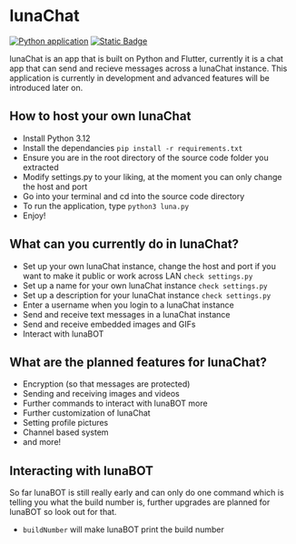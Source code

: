 # lunaChat
[![Python application](https://github.com/detectiveren/lunaChat/actions/workflows/python-app.yml/badge.svg)](https://github.com/detectiveren/lunaChat/actions/workflows/python-app.yml)
[![Static Badge](https://img.shields.io/badge/v1.0.0%20alpha1-Documentation?style=flat&logo=GitHub&logoColor=white&label=Get&labelColor=black&color=blue)](https://github.com/detectiveren/lunaChat/releases)



lunaChat is an app that is built on Python and Flutter, currently it is a chat app that can send and recieve messages across a lunaChat instance. This application is currently in development and advanced features will be introduced later on.

## How to host your own lunaChat

- Install Python 3.12
- Install the dependancies ```pip install -r requirements.txt```
- Ensure you are in the root directory of the source code folder you extracted
- Modify settings.py to your liking, at the moment you can only change the host and port
- Go into your terminal and cd into the source code directory
- To run the application, type ```python3 luna.py```
- Enjoy!

## What can you currently do in lunaChat?

- Set up your own lunaChat instance, change the host and port if you want to make it public or work across LAN ```check settings.py```
- Set up a name for your own lunaChat instance ```check settings.py```
- Set up a description for your lunaChat instance ```check settings.py```
- Enter a username when you login to a lunaChat instance
- Send and receive text messages in a lunaChat instance
- Send and receive embedded images and GIFs
- Interact with lunaBOT

## What are the planned features for lunaChat?

- Encryption (so that messages are protected)
- Sending and receiving images and videos
- Further commands to interact with lunaBOT more
- Further customization of lunaChat
- Setting profile pictures
- Channel based system
- and more!

## Interacting with lunaBOT

So far lunaBOT is still really early and can only do one command which is telling you what the build number is, further upgrades are planned for lunaBOT so look out for that.

- ```buildNumber``` will make lunaBOT print the build number
